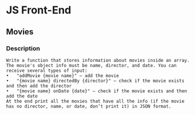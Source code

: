 # JS Front-End

## Movies

### Description
    Write a function that stores information about movies inside an array. 
    The movie's object info must be name, director, and date. You can receive several types of input:
    •	"addMovie {movie name}" – add the movie
    •	"{movie name} directedBy {director}" – check if the movie exists and then add the director
    •	"{movie name} onDate {date}" – check if the movie exists and then add the date
    At the end print all the movies that have all the info (if the movie has no director, name, or date, don’t print it) in JSON format.
